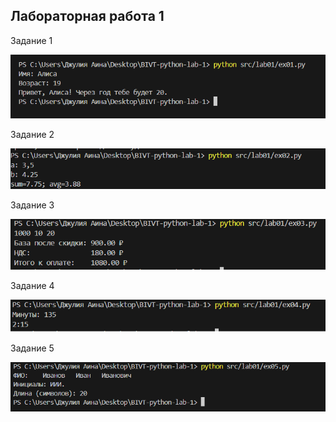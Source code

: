 ## Лабораторная работа 1

Задание 1

![скриншот 1](./images/lab01/ex01.png)

Задание 2

![скриншот 2](./images/lab01/ex02.png)

Задание 3

![скриншот 3](./images/lab01/ex03.png)

Задание 4

![скриншот 4](./images/lab01/ex04.png)

Задание 5

![скриншот 5](./images/lab01/ex05.png)